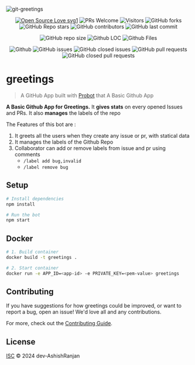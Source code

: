 ![git-greetings](https://socialify.git.ci/dev-AshishRanjan/git-greetings/image?description=1&font=KoHo&forks=1&issues=1&language=1&owner=1&pulls=1&stargazers=1&theme=Auto)

<div align="center">
 <p>
   
[![Open Source Love svg1](https://badges.frapsoft.com/os/v1/open-source.svg?v=103)](https://github.com/ellerbrock/open-source-badges/)
![PRs Welcome](https://img.shields.io/badge/PRs-welcome-brightgreen.svg?style=flat)
![Visitors](https://api.visitorbadge.io/api/visitors?path=dev-AshishRanjan%2Fgit-greetings%20&countColor=%23263759&style=flat)
![GitHub forks](https://img.shields.io/github/forks/dev-AshishRanjan/git-greetings)
![GitHub Repo stars](https://img.shields.io/github/stars/dev-AshishRanjan/git-greetings)
![GitHub contributors](https://img.shields.io/github/contributors/dev-AshishRanjan/git-greetings)
![GitHub last commit](https://img.shields.io/github/last-commit/dev-AshishRanjan/git-greetings)
  
![GitHub repo size](https://img.shields.io/github/repo-size/dev-AshishRanjan/git-greetings)
![Github LOC](https://tokei.rs/b1/github/dev-AshishRanjan/git-greetings)
![Github Files](https://tokei.rs/b1/github/dev-AshishRanjan/git-greetings?category=files)

![Github](https://img.shields.io/github/license/dev-AshishRanjan/git-greetings)
![GitHub issues](https://img.shields.io/github/issues/dev-AshishRanjan/git-greetings)
![GitHub closed issues](https://img.shields.io/github/issues-closed-raw/dev-AshishRanjan/git-greetings)
![GitHub pull requests](https://img.shields.io/github/issues-pr/dev-AshishRanjan/git-greetings)
![GitHub closed pull requests](https://img.shields.io/github/issues-pr-closed/dev-AshishRanjan/git-greetings)

 </p>
</div>

# greetings

> A GitHub App built with [Probot](https://github.com/probot/probot) that A Basic Github App

**A Basic Github App for Greetings.**
It **gives stats** on every opened Issues and PRs.
It also **manages** the labels of the repo

The Features of this bot are :

1. It greets all the users when they create any issue or pr, with statical data
2. It manages the labels of the Github Repo
3. Collaborator can add or remove labels from issue and pr using comments
   - `/label add bug,invalid`
   - `/label remove bug`

## Setup

```sh
# Install dependencies
npm install

# Run the bot
npm start
```

## Docker

```sh
# 1. Build container
docker build -t greetings .

# 2. Start container
docker run -e APP_ID=<app-id> -e PRIVATE_KEY=<pem-value> greetings
```

## Contributing

If you have suggestions for how greetings could be improved, or want to report a bug, open an issue! We'd love all and any contributions.

For more, check out the [Contributing Guide](CONTRIBUTING.md).

## License

[ISC](LICENSE) © 2024 dev-AshishRanjan
